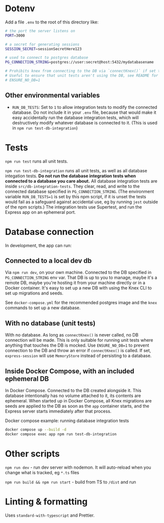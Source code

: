 # Dotenv

Add a file `.env` to the root of this directory like:

```bash
# the port the server listens on
PORT=3000

# a secret for generating sessions
SESSION_SECRET=sessionSecretHere123

# used to connect to postgres database
PG_CONNECTION_STRING=postgres://user:secret@host:5432/mydatabasename

# Prohibits knex from connecting to the DB via `connectKnex()` if set to 1.
# Useful to ensure that unit tests aren't using the DB, see README for more details
# ENSURE_NO_DB=1
```

## Other environmental variables

- `RUN_DB_TESTS`: Set to `1` to allow integration tests to modify the connected database. Do not include it in your `.env` file, because that would make it easy accidentally run the database integration tests, which will destructively modify whatever database is connected to it. (This is used in `npm run test-db-integration`)

# Tests

`npm run test` runs all unit tests.

`npm run test-db-integration` runs all unit tests, as well as all database integation tests. **Do not run the database integration tests when connected to a database you care about.** All database integration tests are inside `src/db-integration-tests`. They clear, read, and write to the connected database specified in `PG_CONNECTION_STRING`. (The environment variable `RUN_DB_TESTS=1` is set by this npm script, if it is unset the tests would fail as a safeguard against accidental use, eg by running `jest` outside of the npm scripts.) The integration tests use Supertest, and run the Express app on an ephemeral port.

# Database connection

In development, the app can run:

## Connected to a local dev db

Via `npm run dev`, on your own machine. Connected to the DB specified in `PG_CONNECTION_STRING` env var. That DB is up to you to manage, maybe it's a remote DB, maybe you're hosting it from your machine directly or in a Docker container. It's easy to set up a new DB with using the Knex CLI to set up migrations and seeds.

See `docker-compose.yml` for the recommended postgres image and the `knex` commands to set up a new database.

## With no database (unit tests)

With no database. As long as `connectKnex()` is never called, no DB connection will be made. This is only suitable for running unit tests where anything that touches the DB is mocked. Use `ENSURE_NO_DB=1` to prevent connection to the DB and throw an error if `connectKnex()` is called. If set, `express-session` will use `MemoryStore` instead of persisting to a database.

## Inside Docker Compose, with an included ephemeral DB

In Docker Compose. Connected to the DB created alongside it. This database intentionally has no volume attached to it, its contents are ephemeral. When started up in Docker Compose, all Knex migrations are seeds are applied to the DB as soon as the `app` container starts, and the Express server starts immediately after that process.

Docker compose example: running database integration tests

```bash
docker compose up --build -d
docker compose exec app npm run test-db-integration
```

# Other scripts

`npm run dev` - run dev server with nodemon. It will auto-reload when you change what is tracked, eg `*.ts` files

`npm run build && npm run start` - build from TS to `/dist` and run

# Linting & formatting

Uses `standard-with-typescript` and Prettier.
